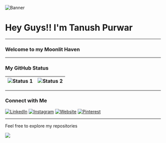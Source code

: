 
![Banner](../main/Assets/Banner.png)

# Hey Guys!! I'm Tanush Purwar

---

### Welcome to my Moonlit Haven

---

### My GitHub Status
| ![Status 1](https://github-readme-stats.vercel.app/api?username=SanskariWolf&theme=pussian) | ![Status 2](https://github-readme-streak-stats.herokuapp.com/?user=SanskariWolf&theme=prussian) |
|---|---|
---

### Connect with Me

[![LinkedIn](../main/Assets/Icon_Linkedin.svg)](https://www.linkedin.com/in/tanushpurwar/) 
[![Instagram](../main/Assets/Icon_Instagram.svg)](https://www.instagram.com/sanskari_wolf/) 
[![Website](../main/Assets/Icon_Website.svg)](NONE) 
[![Pinterest](../main/Assets/Icon_Pinterest.svg)](https://in.pinterest.com/tanushpurwar/)

---

Feel free to explore my repositories

![](https://komarev.com/ghpvc/?username=SanskariWolf)
